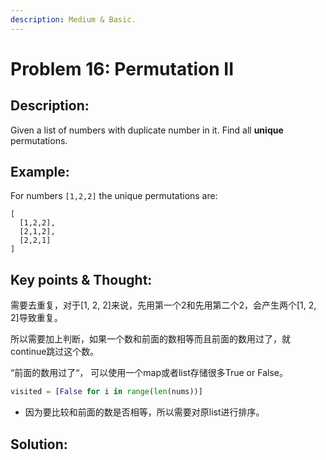 ```yaml
---
description: Medium & Basic.
---
```


# Problem 16: Permutation II

## Description:

Given a list of numbers with duplicate number in it. Find all **unique** permutations.

## Example:

For numbers `[1,2,2]` the unique permutations are:

```text
[
  [1,2,2],
  [2,1,2],
  [2,2,1]
]
```

## Key points & Thought:

需要去重复，对于\[1, 2, 2\]来说，先用第一个2和先用第二个2，会产生两个\[1, 2, 2\]导致重复。

所以需要加上判断，如果一个数和前面的数相等而且前面的数用过了，就continue跳过这个数。

“前面的数用过了“， 可以使用一个map或者list存储很多True or False。

```python
visited = [False for i in range(len(nums))]
```

* 因为要比较和前面的数是否相等，所以需要对原list进行排序。

## Solution:

```python

```

##  

